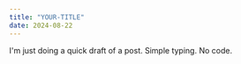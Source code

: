 ```yaml
---
title: "YOUR-TITLE"
date: 2024-08-22
---
```

I'm just doing a quick draft of a post. Simple typing. No code.
